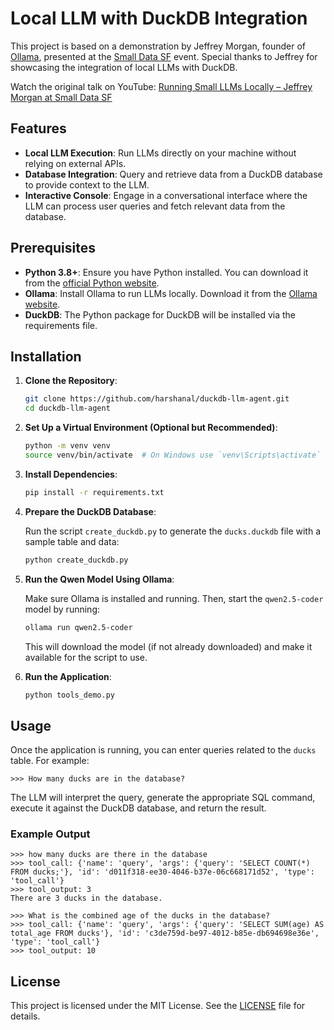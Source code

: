 # Local LLM with DuckDB Integration

This project is based on a demonstration by Jeffrey Morgan, founder of [Ollama](https://ollama.com/), presented at the [Small Data SF](https://www.smalldatasf.com/) event. Special thanks to Jeffrey for showcasing the integration of local LLMs with DuckDB.

Watch the original talk on YouTube: [Running Small LLMs Locally – Jeffrey Morgan at Small Data SF](https://www.youtube.com/watch?v=P-55pV6ss3k)

## Features

- **Local LLM Execution**: Run LLMs directly on your machine without relying on external APIs.
- **Database Integration**: Query and retrieve data from a DuckDB database to provide context to the LLM.
- **Interactive Console**: Engage in a conversational interface where the LLM can process user queries and fetch relevant data from the database.

## Prerequisites

- **Python 3.8+**: Ensure you have Python installed. You can download it from the [official Python website](https://www.python.org/downloads/).
- **Ollama**: Install Ollama to run LLMs locally. Download it from the [Ollama website](https://ollama.com/download).
- **DuckDB**: The Python package for DuckDB will be installed via the requirements file.

## Installation

1. **Clone the Repository**:

   ```bash
   git clone https://github.com/harshanal/duckdb-llm-agent.git
   cd duckdb-llm-agent
   ```

2. **Set Up a Virtual Environment (Optional but Recommended)**:

   ```bash
   python -m venv venv
   source venv/bin/activate  # On Windows use `venv\Scripts\activate`
   ```

3. **Install Dependencies**:

   ```bash
   pip install -r requirements.txt
   ```

4. **Prepare the DuckDB Database**:

   Run the script `create_duckdb.py` to generate the `ducks.duckdb` file with a sample table and data:

   ```bash
   python create_duckdb.py
   ```

5. **Run the Qwen Model Using Ollama**:

   Make sure Ollama is installed and running. Then, start the `qwen2.5-coder` model by running:

   ```bash
   ollama run qwen2.5-coder
   ```

   This will download the model (if not already downloaded) and make it available for the script to use.

6. **Run the Application**:

   ```bash
   python tools_demo.py
   ```

## Usage

Once the application is running, you can enter queries related to the `ducks` table. For example:

```
>>> How many ducks are in the database?
```

The LLM will interpret the query, generate the appropriate SQL command, execute it against the DuckDB database, and return the result.

### Example Output

```
>>> how many ducks are there in the database
>>> tool_call: {'name': 'query', 'args': {'query': 'SELECT COUNT(*) FROM ducks;'}, 'id': 'd011f318-ee30-4046-b37e-06c668171d52', 'type': 'tool_call'}
>>> tool_output: 3
There are 3 ducks in the database.

>>> What is the combined age of the ducks in the database?
>>> tool_call: {'name': 'query', 'args': {'query': 'SELECT SUM(age) AS total_age FROM ducks'}, 'id': 'c3de759d-be97-4012-b85e-db694698e36e', 'type': 'tool_call'}
>>> tool_output: 10
```

## License

This project is licensed under the MIT License. See the [LICENSE](LICENSE) file for details.

